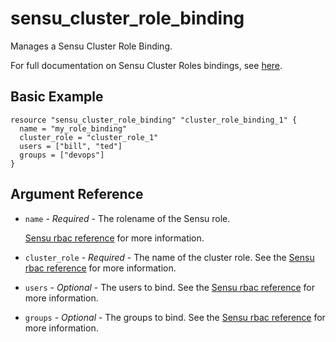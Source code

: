 # sensu_cluster_role_binding

Manages a Sensu Cluster Role Binding.

For full documentation on Sensu Cluster Roles bindings, see [here](https://docs.sensu.io/sensu-go/latest/operations/control-access/rbac/#cluster-role-bindings).

## Basic Example

```hcl
resource "sensu_cluster_role_binding" "cluster_role_binding_1" {
  name = "my_role_binding"
  cluster_role = "cluster_role_1"
  users = ["bill", "ted"]
  groups = ["devops"]
}
```

## Argument Reference

* `name` - *Required* - The rolename of the Sensu role.

  [Sensu rbac reference](https://docs.sensu.io/sensu-go/latest/operations/control-access/rbac/#role-and-cluster-role-specification) for more information.

* `cluster_role` - *Required* - The name of the cluster role. See the [Sensu rbac reference](https://docs.sensu.io/sensu-go/latest/operations/control-access/rbac/#role-and-cluster-role-specification) for more information.

* `users` - *Optional* - The users to bind. See the [Sensu rbac reference](https://docs.sensu.io/sensu-go/latest/operations/control-access/rbac/#role-and-cluster-role-specification) for more information.

* `groups` - *Optional* - The groups to bind. See the [Sensu rbac reference](https://docs.sensu.io/sensu-go/latest/operations/control-access/rbac/#role-and-cluster-role-specification) for more information.
